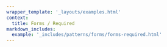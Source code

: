 ```yaml
---
wrapper_template: '_layouts/examples.html'
context:
  title: Forms / Required
markdown_includes:
  example: '_includes/patterns/forms/forms-required.html'
---
```

